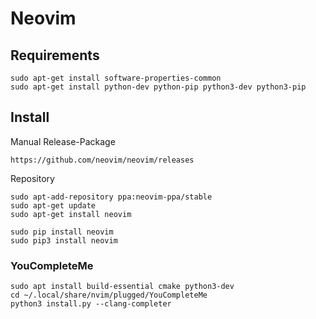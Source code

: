 # Neovim

## Requirements

```
sudo apt-get install software-properties-common
sudo apt-get install python-dev python-pip python3-dev python3-pip
```


## Install
Manual Release-Package

```
https://github.com/neovim/neovim/releases
```

Repository

```
sudo apt-add-repository ppa:neovim-ppa/stable
sudo apt-get update
sudo apt-get install neovim

sudo pip install neovim
sudo pip3 install neovim
```

### YouCompleteMe

```
sudo apt install build-essential cmake python3-dev
cd ~/.local/share/nvim/plugged/YouCompleteMe
python3 install.py --clang-completer
```
